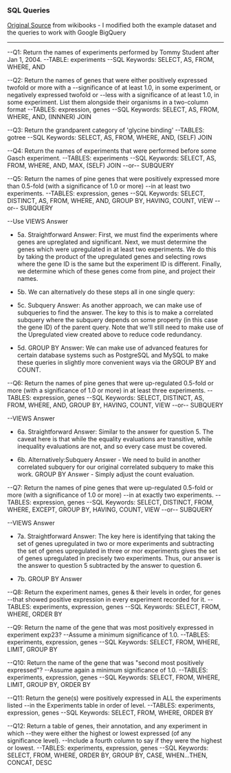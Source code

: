 ### SQL Queries  
[Original Source]( https://en.wikibooks.org/wiki/Data_Management_in_Bioinformatics/SQL_Exercises) from wikibooks - I modified both the example dataset and the queries to work with Google BigQuery

---

--Q1: Return the names of experiments performed by Tommy Student after Jan 1, 2004.
--TABLE: experiments
--SQL Keywords: SELECT, AS, FROM, WHERE, AND 

--Q2: Return the names of genes that were either positively expressed twofold or more with a 
--significance of at least 1.0, in some experiment, or negatively expressed twofold or 
--less with a significance of at least 1.0, in some experiment. List them alongside their organisms in a two-column format
--TABLES: expression, genes
--SQL Keywords: SELECT, AS, FROM, WHERE, AND, (INNNER) JOIN

--Q3: Return the grandparent category of 'glycine binding'
--TABLES: gotree
--SQL Keywords: SELECT, AS, FROM, WHERE, AND, (SELF) JOIN 

--Q4: Return the names of experiments that were performed before some Gasch experiment.
--TABLES: experiments
--SQL Keywords: SELECT, AS, FROM, WHERE, AND, MAX, (SELF) JOIN --or-- SUBQUERY

--Q5: Return the names of pine genes that were positively expressed more than 0.5-fold (with a significance of 1.0 or more) 
--in at least two experiments.
--TABLES: expression, genes
--SQL Keywords: SELECT, DISTINCT, AS, FROM, WHERE, AND, GROUP BY, HAVING, COUNT, VIEW --or-- SUBQUERY

--Use VIEWS Answer

 - 5a. Straightforward Answer: First, we must find the experiments where genes are upreglated and significant.
Next, we must determine the genes which were upregulated in at least two experiments. We do this by taking the product of the upregulated genes and selecting rows where the gene ID is the same but the experiment ID is different.
Finally, we determine which of these genes come from pine, and project their names.

 - 5b. We can alternatively do these steps all in one single query:

 - 5c. Subquery Answer: As another approach, we can make use of subqueries to find the answer. The key to this is to make a correlated subquery where the subquery depends on some property (in this case the gene ID) of the parent query. Note that we'll still need to make use of the Upregulated view created above to reduce code redundancy.

 - 5d. GROUP BY Answer: We can make use of advanced features for certain database systems such as PostgreSQL and MySQL to make these queries in slightly more convenient ways via the GROUP BY and COUNT.

--Q6: Return the names of pine genes that were up-regulated 0.5-fold or more (with a significance of 1.0 or more) in at least three experiments.
--TABLES: expression, genes
--SQL Keywords: SELECT, DISTINCT, AS, FROM, WHERE, AND, GROUP BY, HAVING, COUNT, VIEW --or-- SUBQUERY

--VIEWS Answer
- 6a. Straightforward Answer: Similar to the answer for question 5. The caveat here is that while the equality evaluations are transitive, while inequality evaluations are not, and so every case must be covered.

- 6b. Alternatively:Subquery Answer - We need to build in another correlated subquery for our original correlated subquery to make this work.
GROUP BY Answer - Simply adjust the count evaluation.

--Q7: Return the names of pine genes that were up-regulated 0.5-fold or more (with a significance of 1.0 or more) 
--in at exactly two experiments.
--TABLES: expression, genes
--SQL Keywords: SELECT, DISTINCT, FROM, WHERE, EXCEPT, GROUP BY, HAVING, COUNT, VIEW --or-- SUBQUERY

--VIEWS Answer
- 7a. Straightforward Answer: The key here is identifying that taking the set of genes upregulated in two or more experiments and subtracting the set of genes upregulated in three or mor experiments gives the set of genes upregulated in precisely two experiments. Thus, our answer is the answer to question 5 subtracted by the answer to question 6.

- 7b. GROUP BY Answer

--Q8: Return the experiment names, genes & their levels in order, for genes
--that showed positive expression in every experiment recorded for it.
--TABLES: experiments, expression, genes
--SQL Keywords: SELECT, FROM, WHERE, ORDER BY  

--Q9: Return the name of the gene that was most positively expressed in experiment exp23? 
--Assume a minimum significance of 1.0.
--TABLES: experiments, expression, genes
--SQL Keywords: SELECT, FROM, WHERE, LIMIT, GROUP BY 

--Q10: Return the name of the gene that was "second most positively expressed"? 
--Assume again a minimum significance of 1.0. 
--TABLES: experiments, expression, genes
--SQL Keywords: SELECT, FROM, WHERE, LIMIT, GROUP BY, ORDER BY

--Q11: Return the gene(s) were positively expressed in ALL the experiments listed 
--in the Experiments table in order of level. 
--TABLES: experiments, expression, genes
--SQL Keywords: SELECT, FROM, WHERE, ORDER BY

--Q12: Return a table of genes, their annotation, and any experiment in which 
--they were either the highest or lowest expressed (of any significance level). 
--Include a fourth column to say if they were the highest or lowest.
--TABLES: experiments, expression, genes
--SQL Keywords: SELECT, FROM, WHERE, ORDER BY, GROUP BY, CASE, WHEN...THEN, CONCAT, DESC
